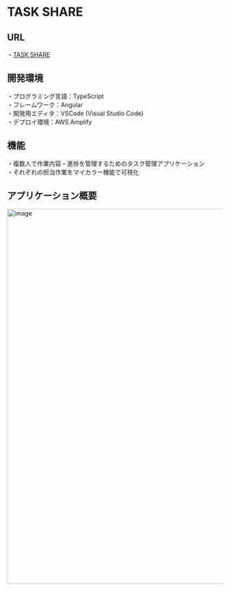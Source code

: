 # TASK SHARE
## URL
・[TASK SHARE](https://main.d1rfzhtefue6sd.amplifyapp.com/)

## 開発環境
・プログラミング言語：TypeScript<br>
・フレームワーク：Angular<br>
・開発用エディタ：VSCode (Visual Studio Code)<br>
・デプロイ環境：AWS Amplify<br>

## 機能
・複数人で作業内容・進捗を管理するためのタスク管理アプリケーション<br>
・それぞれの担当作業をマイカラー機能で可視化<br>

## アプリケーション概要
<img width="874" alt="image" src="https://user-images.githubusercontent.com/75178567/206894831-f0e86819-f78e-44fc-a0f5-9efc91e98683.png">


